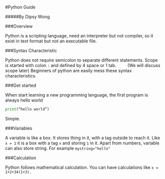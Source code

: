 #Python Guide 

#####By Dipsy Wong



###Overview 

Python is a scripting language, need an interpreter but not compiler, so it exist in text format but not an executable file.



###Syntax Characteristic 

Python does not require semicolon to separate different statements. Scope is started with colon `:` and defined by 4 space or 1 tab. `    `
(We will discuss scope later) Beginners of python are easily mess these syntax characteristics.



###Get started 

When start learning a new programming language, the first program is always hello world 
```python
print(“hello world”) 
```
Simple.



###Variables 

A variable is like a box. It stores thing in it, with a tag outside to reach it. Like `x = 1` it is a box with a tag `x` and storing `1` in it. 
Apart from numbers, variable can also store string.
For example `mystring="hello"`




###Calculation 

Python follows mathematical calculation. You can have calculations like `x = 1+2+34(1+3).`
